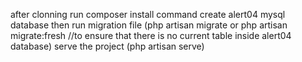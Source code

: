 after clonning run composer install command
create alert04 mysql database then run migration file (php artisan migrate or php artisan migrate:fresh //to ensure that there is no current table inside alert04 database)
serve the project (php artisan serve)
